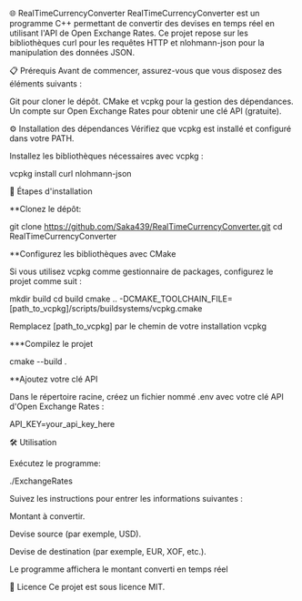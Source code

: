 🌐 RealTimeCurrencyConverter
RealTimeCurrencyConverter est un programme C++ permettant de convertir des devises en temps réel en utilisant l'API de Open Exchange Rates. Ce projet repose sur les bibliothèques curl pour les requêtes HTTP et nlohmann-json pour la manipulation des données JSON.


📋 Prérequis
Avant de commencer, assurez-vous que vous disposez des éléments suivants :

Git pour cloner le dépôt.
CMake et vcpkg pour la gestion des dépendances.
Un compte sur Open Exchange Rates pour obtenir une clé API (gratuite).


⚙️ Installation des dépendances
Vérifiez que vcpkg est installé et configuré dans votre PATH.

Installez les bibliothèques nécessaires avec vcpkg :

vcpkg install curl nlohmann-json


🚀 Étapes d'installation

**Clonez le dépôt:

git clone https://github.com/Saka439/RealTimeCurrencyConverter.git
cd RealTimeCurrencyConverter


**Configurez les bibliothèques avec CMake

Si vous utilisez vcpkg comme gestionnaire de packages, configurez le projet comme suit :

mkdir build
cd build
cmake .. -DCMAKE_TOOLCHAIN_FILE=[path_to_vcpkg]/scripts/buildsystems/vcpkg.cmake

Remplacez [path_to_vcpkg] par le chemin de votre installation vcpkg


***Compilez le projet

cmake --build .



**Ajoutez votre clé API

Dans le répertoire racine, créez un fichier nommé .env avec votre clé API d'Open Exchange Rates :


API_KEY=your_api_key_here




🛠️ Utilisation

Exécutez le programme:

./ExchangeRates


Suivez les instructions pour entrer les informations suivantes :

Montant à convertir.

Devise source (par exemple, USD).

Devise de destination (par exemple, EUR, XOF, etc.).

Le programme affichera le montant converti en temps réel



📜 Licence
Ce projet est sous licence MIT.


